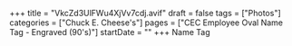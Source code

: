 +++
title = "VkcZd3UlFWu4XjVv7cdj.avif"
draft = false
tags = ["Photos"]
categories = ["Chuck E. Cheese's"]
pages = ["CEC Employee Oval Name Tag - Engraved (90's)"]
startDate = ""
+++
Name Tag
